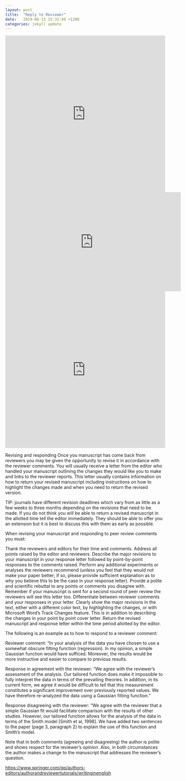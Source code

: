 ```yaml
---
layout: post
title:  "Reply to Reviewer"
date:   2019-06-13 15:32:49 +1200
categories: jekyll update
---
```


<iframe height=498 width=510 src='http://player.youku.com/embed/XODk5ODkzMDU2' frameborder=0 'allowfullscreen'></iframe>

<iframe width="560" height="315" src="http://player.youku.com/embed/XODk5ODkzMDU2" frameborder="0" allow="autoplay; encrypted-media" allowfullscreen></iframe>

<iframe height=498 width=510 frameborder="0" src="https://v.qq.com/txp/iframe/player.html?vid=b070502wjp2" allowFullScreen="true"></iframe>

Revising and responding
Once you manuscript has come back from reviewers you may be given the opportunity to revise it in accordance with the reviewer comments. You will usually receive a letter from the editor who handled your manuscript outlining the changes they would like you to make and links to the reviewer reports. This letter usually contains information on how to return your revised manuscript including instructions on how to highlight the changes made and when you need to return the revised version.

TIP: journals have different revision deadlines which vary from as little as a few weeks to three months depending on the revisions that need to be made. If you do not think you will be able to return a revised manuscript in the allotted time tell the editor immediately. They should be able to offer you an extension but it is best to discuss this with them as early as possible.

When revising your manuscript and responding to peer review comments you must:

Thank the reviewers and editors for their time and comments.
Address all points raised by the editor and reviewers.
Describe the major revisions to your manuscript in your response letter followed by point-by-point responses to the comments raised.
Perform any additional experiments or analyses the reviewers recommend (unless you feel that they would not make your paper better; if so, please provide sufficient explanation as to why you believe this to be the case in your response letter).
Provide a polite and scientific rebuttal to any points or comments you disagree with. Remember if your manuscript is sent for a second round of peer review the reviewers will see this letter too.
Differentiate between reviewer comments and your responses in your letter.
Clearly show the major revisions in the text, either with a different color text, by highlighting the changes, or with Microsoft Word’s Track Changes feature. This is in addition to describing the changes in your point by point cover letter.
Return the revised manuscript and response letter within the time period allotted by the editor.


The following is an example as to how to respond to a reviewer comment:

Reviewer comment: “In your analysis of the data you have chosen to use a somewhat obscure fitting function (regression). In my opinion, a simple Gaussian function would have sufficed. Moreover, the results would be more instructive and easier to compare to previous results.



Response in agreement with the reviewer: “We agree with the reviewer’s assessment of the analysis. Our tailored function does make it impossible to fully interpret the data in terms of the prevailing theories. In addition, in its current form, we agree it would be difficult to tell that this measurement constitutes a significant improvement over previously reported values. We have therefore re-analyzed the data using a Gaussian fitting function.”



Response disagreeing with the reviewer: “We agree with the reviewer that a simple Gaussian fit would facilitate comparison with the results of other studies. However, our tailored function allows for the analysis of the data in terms of the Smith model [Smith et al, 1998]. We have added two sentences to the paper (page 3, paragraph 2) to explain the use of this function and Smith’s model.



Note that in both comments (agreeing and disagreeing) the author is polite and shows respect for the reviewer’s opinion. Also, in both circumstances the author makes a change to the manuscript that addresses the reviewer’s question.


https://www.springer.com/gp/authors-editors/authorandreviewertutorials/writinginenglish
